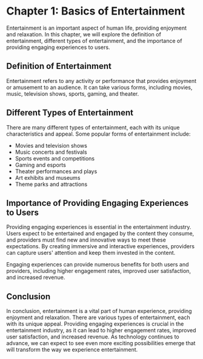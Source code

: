 Chapter 1: Basics of Entertainment
==================================

Entertainment is an important aspect of human life, providing enjoyment and relaxation. In this chapter, we will explore the definition of entertainment, different types of entertainment, and the importance of providing engaging experiences to users.

Definition of Entertainment
---------------------------

Entertainment refers to any activity or performance that provides enjoyment or amusement to an audience. It can take various forms, including movies, music, television shows, sports, gaming, and theater.

Different Types of Entertainment
--------------------------------

There are many different types of entertainment, each with its unique characteristics and appeal. Some popular forms of entertainment include:

* Movies and television shows
* Music concerts and festivals
* Sports events and competitions
* Gaming and esports
* Theater performances and plays
* Art exhibits and museums
* Theme parks and attractions

Importance of Providing Engaging Experiences to Users
-----------------------------------------------------

Providing engaging experiences is essential in the entertainment industry. Users expect to be entertained and engaged by the content they consume, and providers must find new and innovative ways to meet these expectations. By creating immersive and interactive experiences, providers can capture users' attention and keep them invested in the content.

Engaging experiences can provide numerous benefits for both users and providers, including higher engagement rates, improved user satisfaction, and increased revenue.

Conclusion
----------

In conclusion, entertainment is a vital part of human experience, providing enjoyment and relaxation. There are various types of entertainment, each with its unique appeal. Providing engaging experiences is crucial in the entertainment industry, as it can lead to higher engagement rates, improved user satisfaction, and increased revenue. As technology continues to advance, we can expect to see even more exciting possibilities emerge that will transform the way we experience entertainment.
